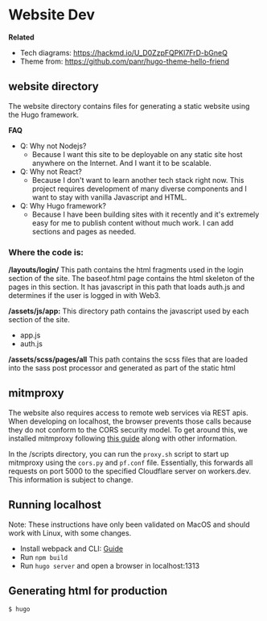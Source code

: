 # Website Dev

**Related**

* Tech diagrams: https://hackmd.io/U_D0ZzpFQPKl7FrD-bGneQ
* Theme from: https://github.com/panr/hugo-theme-hello-friend



## website directory

The website directory contains files for generating a static website using the Hugo framework. 

**FAQ**

* Q: Why not Nodejs?
	* Because I want this site to be deployable on any static site host anywhere on the Internet. And I want it to be scalable.
* Q: Why not React? 
	* Because I don't want to learn another tech stack right now. This project requires development of many diverse components and I want to stay with vanilla Javascript and HTML. 
* Q: Why Hugo framework?
	* Because I have been building sites with it recently and it's extremely easy for me to publish content without much work. I can add sections and pages as needed. 
			
### Where the code is:

**/layouts/login/**
This path contains the html fragments used in the login section of the site. The baseof.html page contains the html skeleton of the pages in this section. It has javascript in this path that loads auth.js and determines if the user is logged in with Web3.


**/assets/js/app:**
This directory path contains the javascript used by each section of the site. 

* app.js
* auth.js

**/assets/scss/pages/all**
This path contains the scss files that are loaded into the sass post processor and generated as part of the static html


## mitmproxy

The website also requires access to remote web services via REST apis. When developing on localhost, the browser prevents those calls because they do not conform to the CORS security model. To get around this, we installed mitmproxy following [this guide](https://medium.com/@iaincollins/calling-https-urls-from-http-localhost-8bd4e976edfe) along with other information. 

In the /scripts directory, you can run the `proxy.sh` script to start up mitmproxy using the `cors.py` and `pf.conf` file. Essentially, this forwards all requests on port 5000 to the specified Cloudflare server on workers.dev. This information is subject to change.


## Running localhost

Note: These instructions have only been validated on MacOS and should work with Linux, with some changes. 

* Install webpack and CLI: [Guide](https://webpack.js.org/guides/installation/)
* Run `npm build`
* Run `hugo server` and open a browser in localhost:1313

## Generating html for production

`$ hugo`